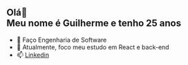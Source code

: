 ## Olá👋 <br>Meu nome é Guilherme e tenho 25 anos

- 🔭 Faço Engenharia de Software
- 🌱 Atualmente, foco meu estudo em React e back-end
- 📫 [Linkedin](https://www.linkedin.com/in/guilhermeavellar/)
